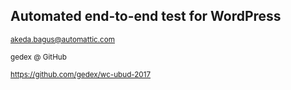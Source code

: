 ## Automated end-to-end test for WordPress

<small>akeda.bagus@automattic.com</small>

<small>gedex @ GitHub</small>

<small>https://github.com/gedex/wc-ubud-2017</small>
